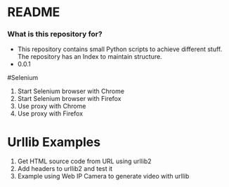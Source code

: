 # README #


### What is this repository for? ###

* This repository contains small Python scripts to achieve different stuff. The repository has an Index to maintain structure.
* 0.0.1

#Selenium

1. Start Selenium browser with Chrome
2. Start Selenium browser with Firefox
3. Use proxy with Chrome
4. Use proxy with Firefox

# Urllib Examples

1. Get HTML source code from URL using urllib2 
2. Add headers to urllib2 and test it 
3. Example using Web IP Camera to generate video with urllib 